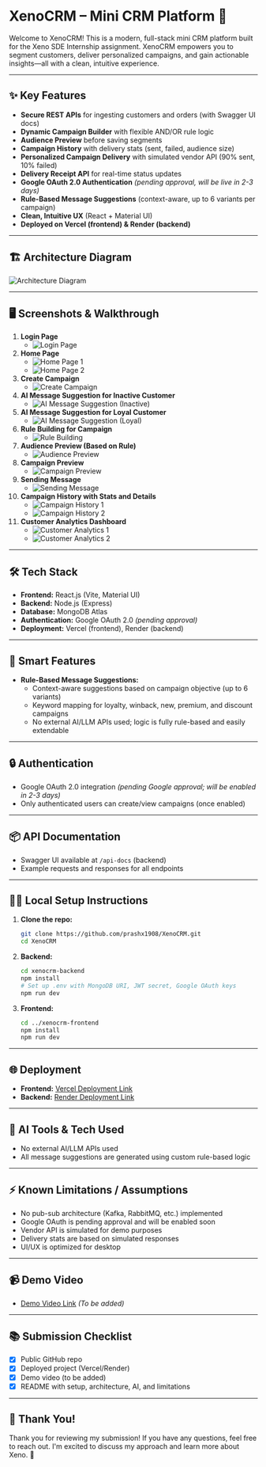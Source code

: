 # XenoCRM – Mini CRM Platform 🚀

Welcome to XenoCRM! This is a modern, full-stack mini CRM platform built for the Xeno SDE Internship assignment. XenoCRM empowers you to segment customers, deliver personalized campaigns, and gain actionable insights—all with a clean, intuitive experience.

---

## ✨ Key Features
- **Secure REST APIs** for ingesting customers and orders (with Swagger UI docs)
- **Dynamic Campaign Builder** with flexible AND/OR rule logic
- **Audience Preview** before saving segments
- **Campaign History** with delivery stats (sent, failed, audience size)
- **Personalized Campaign Delivery** with simulated vendor API (90% sent, 10% failed)
- **Delivery Receipt API** for real-time status updates
- **Google OAuth 2.0 Authentication** *(pending approval, will be live in 2-3 days)*
- **Rule-Based Message Suggestions** (context-aware, up to 6 variants per campaign)
- **Clean, Intuitive UX** (React + Material UI)
- **Deployed on Vercel (frontend) & Render (backend)**

---

## 🏗️ Architecture Diagram
![Architecture Diagram](./screenshot/architecture.png)

---

## 🖥️ Screenshots & Walkthrough

1. **Login Page**
   - ![Login Page](./screenshot/1.png)
2. **Home Page**
   - ![Home Page 1](./screenshot/2.png)
   - ![Home Page 2](./screenshot/3.png)
3. **Create Campaign**
   - ![Create Campaign](./screenshot/4.png)
4. **AI Message Suggestion for Inactive Customer**
   - ![AI Message Suggestion (Inactive)](./screenshot/5.png)
5. **AI Message Suggestion for Loyal Customer**
   - ![AI Message Suggestion (Loyal)](./screenshot/6.png)
6. **Rule Building for Campaign**
   - ![Rule Building](./screenshot/8.png)
7. **Audience Preview (Based on Rule)**
   - ![Audience Preview](./screenshot/7.png)
8. **Campaign Preview**
   - ![Campaign Preview](./screenshot/9.png)
9. **Sending Message**
   - ![Sending Message](./screenshot/10.png)
10. **Campaign History with Stats and Details**
    - ![Campaign History 1](./screenshot/11.png)
    - ![Campaign History 2](./screenshot/12.png)
11. **Customer Analytics Dashboard**
    - ![Customer Analytics 1](./screenshot/13.png)
    - ![Customer Analytics 2](./screenshot/14.png)

---

## 🛠️ Tech Stack
- **Frontend:** React.js (Vite, Material UI)
- **Backend:** Node.js (Express)
- **Database:** MongoDB Atlas
- **Authentication:** Google OAuth 2.0 *(pending approval)*
- **Deployment:** Vercel (frontend), Render (backend)

---

## 🧠 Smart Features
- **Rule-Based Message Suggestions:**
  - Context-aware suggestions based on campaign objective (up to 6 variants)
  - Keyword mapping for loyalty, winback, new, premium, and discount campaigns
  - No external AI/LLM APIs used; logic is fully rule-based and easily extendable

---

## 🔒 Authentication
- Google OAuth 2.0 integration *(pending Google approval; will be enabled in 2-3 days)*
- Only authenticated users can create/view campaigns (once enabled)

---

## 📦 API Documentation
- Swagger UI available at `/api-docs` (backend)
- Example requests and responses for all endpoints

---

## 🏃‍♂️ Local Setup Instructions
1. **Clone the repo:**
   ```bash
   git clone https://github.com/prashx1908/XenoCRM.git
   cd XenoCRM
   ```
2. **Backend:**
   ```bash
   cd xenocrm-backend
   npm install
   # Set up .env with MongoDB URI, JWT secret, Google OAuth keys
   npm run dev
   ```
3. **Frontend:**
   ```bash
   cd ../xenocrm-frontend
   npm install
   npm run dev
   ```

---

## 🌐 Deployment
- **Frontend:** [Vercel Deployment Link](https://xenocrm-mu.vercel.app)
- **Backend:** [Render Deployment Link](https://xenocrm-backend.onrender.com)

---

## 📝 AI Tools & Tech Used
- No external AI/LLM APIs used
- All message suggestions are generated using custom rule-based logic

---

## ⚡ Known Limitations / Assumptions
- No pub-sub architecture (Kafka, RabbitMQ, etc.) implemented
- Google OAuth is pending approval and will be enabled soon
- Vendor API is simulated for demo purposes
- Delivery stats are based on simulated responses
- UI/UX is optimized for desktop

---

## 📹 Demo Video
- [Demo Video Link](#) *(To be added)*

---

## 📚 Submission Checklist
- [x] Public GitHub repo
- [x] Deployed project (Vercel/Render)
- [x] Demo video (to be added)
- [x] README with setup, architecture, AI, and limitations

---

## 🙏 Thank You!
Thank you for reviewing my submission! If you have any questions, feel free to reach out. I'm excited to discuss my approach and learn more about Xeno. 🚀
